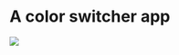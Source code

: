 <h1> A color switcher app </h1>

<img src="https://github.com/genze121/Color-Switcher-App/assets/45147588/cdf9694a-56d3-46a8-92a9-51ff0fce1d60"/>
